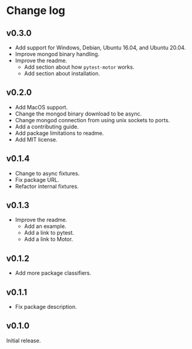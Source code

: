 # Change log

## v0.3.0
- Add support for Windows, Debian, Ubuntu 16.04, and Ubuntu 20.04.
- Improve mongod binary handling.
- Improve the readme.
  - Add section about how `pytest-motor` works.
  - Add section about installation.

## v0.2.0
- Add MacOS support.
- Change the mongod binary download to be async.
- Change mongod connection from using unix sockets to ports.
- Add a contributing guide.
- Add package limitations to readme.
- Add MIT license.

## v0.1.4
- Change to async fixtures.
- Fix package URL.
- Refactor internal fixtures.

## v0.1.3
- Improve the readme.
  - Add an example.
  - Add a link to pytest.
  - Add a link to Motor.

## v0.1.2
- Add more package classifiers.

## v0.1.1
- Fix package description.

## v0.1.0
Initial release.
